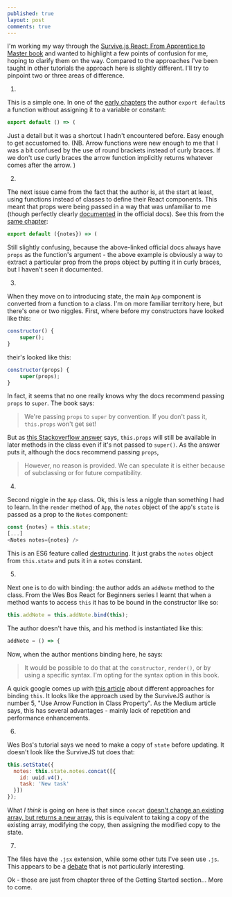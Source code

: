 ```yaml
---
published: true
layout: post
comments: true
---
```


I'm working my way through the [Survive.js React: From Apprentice to Master book](https://github.com/survivejs/react-book) and wanted to highlight a few points of confusion for me, hoping to clarify them on the way. Compared to the approaches I've been taught in other tutorials the approach here is slightly different. I'll try to pinpoint two or three areas of difference.

1. 
This is a simple one. In one of the [early chapters](https://github.com/survivejs/react-book/blob/dev/manuscript/getting_started/03_implementing_notes.md) the author `export default`s a function without assigning it to a variable or constant:

```javascript
export default () => (
```

Just a detail but it was a shortcut I hadn't encountered before. Easy enough to get accustomed to. (NB. Arrow functions were new enough to me that I was a bit confused by the use of round brackets instead of curly braces. If we don't use curly braces the arrow function implicitly returns whatever comes after the arrow. )

2.
The next issue came from the fact that the author is, at the start at least, using functions instead of classes to define their React components. This meant that props were being passed in a way that was unfamiliar to me (though perfectly clearly [documented](https://facebook.github.io/react/docs/components-and-props.html) in the official docs). See this from the [same chapter](https://github.com/survivejs/react-book/blob/dev/manuscript/getting_started/03_implementing_notes.md):

```javascript
export default ({notes}) => (
```

Still slightly confusing, because the above-linked official docs always have `props` as the function's argument - the above example is obviously a way to extract a particular prop from the props object by putting it in curly braces, but I haven't seen it documented. 

3.
When they move on to introducing state, the main `App` component is converted from a function to a class. I'm on more familiar territory here, but there's one or two niggles. First, where before my constructors have looked like this:

```javascript
constructor() {
    super();
}
```

their's looked like this:

```javascript
constructor(props) {
    super(props);
}
```

In fact, it seems that no one really knows why the docs recommend passing `props` to `super`. The book says:

> We're passing `props` to `super` by convention. If you don't pass it, `this.props` won't get set! 

But as [this Stackoverflow answer](http://stackoverflow.com/a/34995257) says, `this.props` will still be available in later methods in the class even if it's not passed to `super()`. As the answer puts it, although the docs recommend passing `props`,

> However, no reason is provided. We can speculate it is either because of subclassing or for future compatibility.

4.
Second niggle in the `App` class. Ok, this is less a niggle than something I had to learn. In the `render` method of `App`, the `notes` object of the app's `state` is passed as a prop to the `Notes` component:

```javascript
const {notes} = this.state;
[...]
<Notes notes={notes} />
```

This is an ES6 feature called [destructuring](https://developer.mozilla.org/en-US/docs/Web/JavaScript/Reference/Operators/Destructuring_assignment). It just grabs the `notes` object from `this.state` and puts it in a `notes` constant.

5.
Next one is to do with binding: the author adds an `addNote` method to the class. From the Wes Bos React for Beginners series I learnt that when a method wants to access `this` it has to be bound in the constructor like so:

```javascript
this.addNote = this.addNote.bind(this);
```

The author doesn't have this, and his method is instantiated like this:

```javascript
addNote = () => {
```

Now, when the author mentions binding here, he says:

>  It would be possible to do that at the `constructor`, `render()`, or by using a specific syntax. I'm opting for the syntax option in this book. 

A quick google comes up with [this article](https://medium.com/@housecor/react-binding-patterns-5-approaches-for-handling-this-92c651b5af56) about different approaches for binding `this`. It looks like the approach used by the SurviveJS author is number 5, "Use Arrow Function in Class Property". As the Medium article says, this has several advantages - mainly lack of repetition and performance enhancements.

6.
Wes Bos's tutorial says we need to make a copy of `state` before updating. It doesn't look like the SurviveJS tut does that:

```javascript
this.setState({
  notes: this.state.notes.concat([{
    id: uuid.v4(),
    task: 'New task'
  }])
});
```

What *I think* is going on here is that since `concat` [doesn't change an existing array, but returns a new array](https://developer.mozilla.org/en/docs/Web/JavaScript/Reference/Global_Objects/Array/concat), this is equivalent to taking a copy of the existing array, modifying the copy, then assigning the modified copy to the state.

7.
The files have the `.jsx` extension, while some other tuts I've seen use `.js`. This appears to be a [debate](https://www.reddit.com/r/reactjs/comments/4kkrwg/ask_js_or_jsx_extension/) that is not particularly interesting.

Ok - those are just from chapter three of the Getting Started section... More to come.
